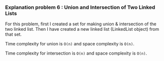 ### Explanation problem 6 : Union and Intersection of Two Linked Lists

For this problem, first I created a set for making union & intersection of the two linked list. Then I have created a 
new linked list (LinkedList object) from that set.


Time complexity for union is `O(n)` and space complexity is `O(n)`.

Time complexity for intersection is `O(n)` and space complexity is `O(n)`.
